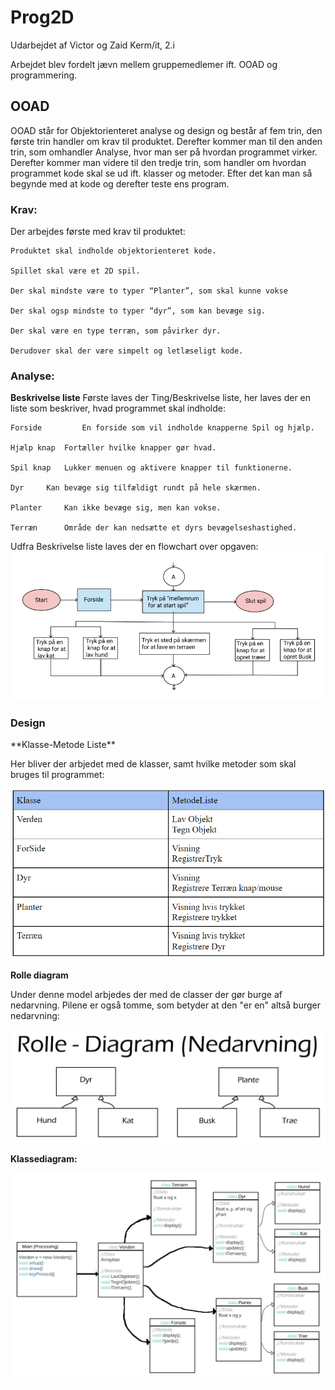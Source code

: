 # Prog2D
Udarbejdet af Victor og Zaid Kerm/it, 2.i

Arbejdet blev fordelt jævn mellem gruppemedlemer ift. OOAD og programmering. 

<h2> OOAD </h2>
OOAD står for Objektorienteret analyse og design og består af fem trin, den første trin handler om krav til produktet. Derefter kommer man til den anden trin, som omhandler Analyse, hvor man ser på hvordan programmet virker. Derefter kommer man videre til den tredje trin, som handler om hvordan programmet kode skal se ud ift. klasser og metoder. Efter det kan man så begynde med at kode og derefter teste ens program.

<h3>Krav: </h3>

Der arbejdes første med krav til produktet: 

 	Produktet skal indholde objektorienteret kode. 

 	Spillet skal være et 2D spil. 

	Der skal mindste være to typer “Planter”, som skal kunne vokse

 	Der skal ogsp mindste to typer “dyr”, som kan bevæge sig.
	
	Der skal være en type terræn, som påvirker dyr.
		
	Derudover skal der være simpelt og letlæseligt kode.

<h3>Analyse: </h3>

**Beskrivelse liste**
Første laves der Ting/Beskrivelse liste, her laves der en liste som beskriver, hvad programmet skal indholde:

    Forside         En forside som vil indholde knapperne Spil og hjælp.
    
    Hjælp knap	Fortæller hvilke knapper gør hvad.
    
    Spil knap 	Lukker menuen og aktivere knapper til funktionerne.
    
    Dyr		Kan bevæge sig tilfældigt rundt på hele skærmen.
    
    Planter		Kan ikke bevæge sig, men kan vokse.
    
    Terræn		Område der kan nedsætte et dyrs bevægelseshastighed.

Udfra Beskrivelse liste laves der en flowchart over opgaven:
![image](Billeder/Flowchart.png)

<h3>Design</h3>
**Klasse-Metode Liste**

Her bliver der arbjedet med de klasser, samt hvilke metoder som skal bruges til programmet: 

![image](Billeder/km.png)

**Rolle diagram**

Under denne model arbjedes der med de classer der gør burge af nedarvning. Pilene er også tomme, som betyder at den "er en" altså burger nedarvning:

![image](Billeder/Rollemodel.png)

**Klassediagram:**

![image](Billeder/klassedia.png)

